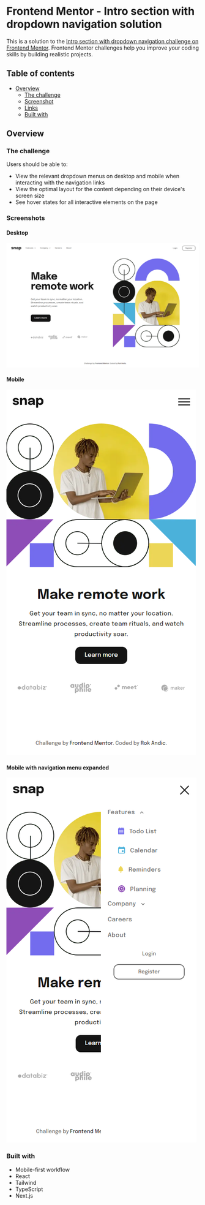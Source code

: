 # Frontend Mentor - Intro section with dropdown navigation solution

This is a solution to the [Intro section with dropdown navigation challenge on Frontend Mentor](https://www.frontendmentor.io/challenges/intro-section-with-dropdown-navigation-ryaPetHE5). Frontend Mentor challenges help you improve your coding skills by building realistic projects.

## Table of contents

- [Overview](#overview)
  - [The challenge](#the-challenge)
  - [Screenshot](#screenshot)
  - [Links](#links)
  - [Built with](#built-with)

## Overview

### The challenge

Users should be able to:

- View the relevant dropdown menus on desktop and mobile when interacting with the navigation links
- View the optimal layout for the content depending on their device's screen size
- See hover states for all interactive elements on the page

### Screenshots

#### Desktop

![](./screenshot.png)

#### Mobile

![](./screenshot_mobile.png)

#### Mobile with navigation menu expanded

![](./screenshot_mobile_expanded.png)

<!-- ### Links

- [Live Site](https://rokandic.github.io/intro_section_with_dropdown_navigation/) -->

### Built with

- Mobile-first workflow
- React
- Tailwind
- TypeScript
- Next.js
